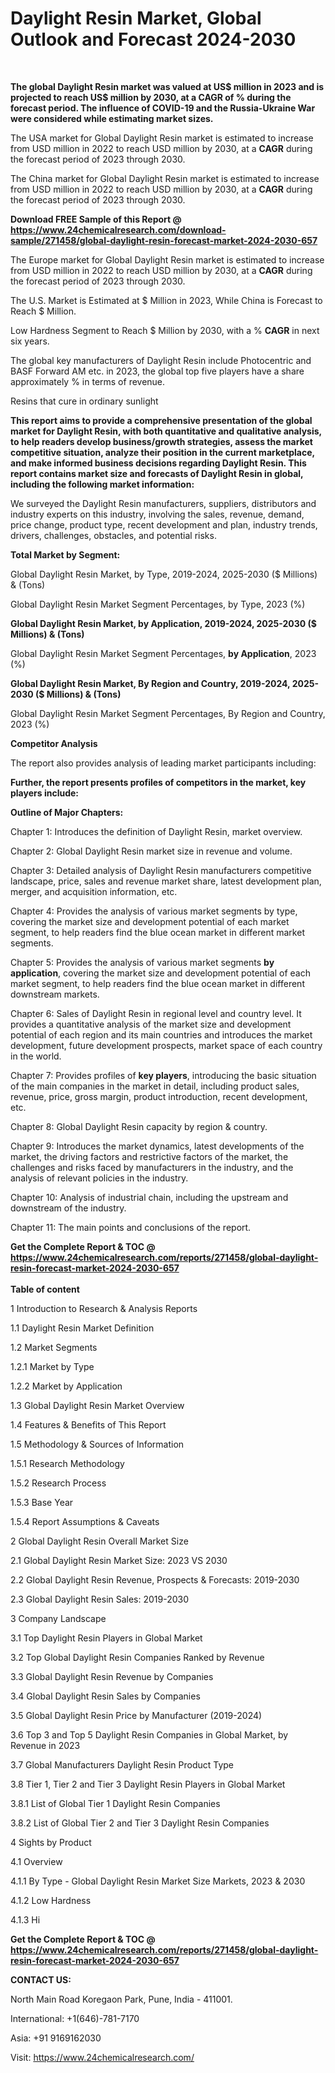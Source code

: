 <h1>Daylight Resin Market, Global Outlook and Forecast 2024-2030</h1><br/><p><strong>The global Daylight Resin market was valued at US$ million in 2023 and is projected to reach US$ million by 2030, at a <strong>CAGR</strong> of % during the forecast period. The influence of COVID-19 and the Russia-Ukraine War were considered while estimating market sizes.</strong></p><p>The USA market for Global Daylight Resin market is estimated to increase from USD million in 2022 to reach USD million by 2030, at a <strong>CAGR</strong> during the forecast period of 2023 through 2030.</p><p>The China market for Global Daylight Resin market is estimated to increase from USD million in 2022 to reach USD million by 2030, at a <strong>CAGR</strong> during the forecast period of 2023 through 2030.</p><div><b>Download FREE Sample of this Report @ <a href="https://www.24chemicalresearch.com/download-sample/271458/global-daylight-resin-forecast-market-2024-2030-657">https://www.24chemicalresearch.com/download-sample/271458/global-daylight-resin-forecast-market-2024-2030-657</a></b></div><p>The Europe market for Global Daylight Resin market is estimated to increase from USD million in 2022 to reach USD million by 2030, at a <strong>CAGR</strong> during the forecast period of 2023 through 2030.</p><p>The U.S. Market is Estimated at $ Million in 2023, While China is Forecast to Reach $ Million.</p><p>Low Hardness Segment to Reach $ Million by 2030, with a % <strong>CAGR</strong> in next six years.</p><p>The global key manufacturers of Daylight Resin include Photocentric and BASF Forward AM etc. in 2023, the global top five players have a share approximately % in terms of revenue.</p><p>Resins that cure in ordinary sunlight</p><p><strong>This report aims to provide a comprehensive presentation of the global market for Daylight Resin, with both quantitative and qualitative analysis, to help readers develop business/growth strategies, assess the market competitive situation, analyze their position in the current marketplace, and make informed business decisions regarding Daylight Resin. This report contains market size and forecasts of Daylight Resin in global, including the following market information:</strong></p><p>We surveyed the Daylight Resin manufacturers, suppliers, distributors and industry experts on this industry, involving the sales, revenue, demand, price change, product type, recent development and plan, industry trends, drivers, challenges, obstacles, and potential risks.</p><p><strong>Total Market by Segment:</strong></p><p>Global Daylight Resin Market, by Type, 2019-2024, 2025-2030 ($ Millions) & (Tons)</p><p>Global Daylight Resin Market Segment Percentages, by Type, 2023 (%)</p><p><strong>Global Daylight Resin Market, <strong>by Application</strong>, 2019-2024, 2025-2030 ($ Millions) & (Tons)</strong></p><p>Global Daylight Resin Market Segment Percentages, <strong>by Application</strong>, 2023 (%)</p><p><strong>Global Daylight Resin Market, By Region and Country, 2019-2024, 2025-2030 ($ Millions) & (Tons)</strong></p><p>Global Daylight Resin Market Segment Percentages, By Region and Country, 2023 (%)</p><p><strong>Competitor Analysis</strong></p><p>The report also provides analysis of leading market participants including:</p><p><strong>Further, the report presents profiles of competitors in the market, <strong>key players</strong> include:</strong></p><p><strong>Outline of Major Chapters:</strong></p><p>Chapter 1: Introduces the definition of Daylight Resin, market overview.</p><p>Chapter 2: Global Daylight Resin market size in revenue and volume.</p><p>Chapter 3: Detailed analysis of Daylight Resin manufacturers competitive landscape, price, sales and revenue market share, latest development plan, merger, and acquisition information, etc.</p><p>Chapter 4: Provides the analysis of various market segments by type, covering the market size and development potential of each market segment, to help readers find the blue ocean market in different market segments.</p><p>Chapter 5: Provides the analysis of various market segments <strong>by application</strong>, covering the market size and development potential of each market segment, to help readers find the blue ocean market in different downstream markets.</p><p>Chapter 6: Sales of Daylight Resin in regional level and country level. It provides a quantitative analysis of the market size and development potential of each region and its main countries and introduces the market development, future development prospects, market space of each country in the world.</p><p>Chapter 7: Provides profiles of <strong>key players</strong>, introducing the basic situation of the main companies in the market in detail, including product sales, revenue, price, gross margin, product introduction, recent development, etc.</p><p>Chapter 8: Global Daylight Resin capacity by region & country.</p><p>Chapter 9: Introduces the market dynamics, latest developments of the market, the driving factors and restrictive factors of the market, the challenges and risks faced by manufacturers in the industry, and the analysis of relevant policies in the industry.</p><p>Chapter 10: Analysis of industrial chain, including the upstream and downstream of the industry.</p><p>Chapter 11: The main points and conclusions of the report.</p><div><b>Get the Complete Report & TOC @ <a href="https://www.24chemicalresearch.com/reports/271458/global-daylight-resin-forecast-market-2024-2030-657">https://www.24chemicalresearch.com/reports/271458/global-daylight-resin-forecast-market-2024-2030-657</a></b></div><br><b>Table of content</b><p>1 Introduction to Research & Analysis Reports<br />
 
  1.1 Daylight Resin Market Definition<br />
 
  1.2 Market Segments<br />
 
  1.2.1 Market by Type<br />
 
  1.2.2 Market by Application<br />
 
  1.3 Global Daylight Resin Market Overview<br />
 
  1.4 Features & Benefits of This Report<br />
 
  1.5 Methodology & Sources of Information<br />
 
  1.5.1 Research Methodology<br />
 
  1.5.2 Research Process<br />
 
  1.5.3 Base Year<br />
 
  1.5.4 Report Assumptions & Caveats<br />
 
 2 Global Daylight Resin Overall Market Size<br />
 
  2.1 Global Daylight Resin Market Size: 2023 VS 2030<br />
 
  2.2 Global Daylight Resin Revenue, Prospects & Forecasts: 2019-2030<br />
 
  2.3 Global Daylight Resin Sales: 2019-2030<br />
 
 3 Company Landscape<br />
 
  3.1 Top Daylight Resin Players in Global Market<br />
 
  3.2 Top Global Daylight Resin Companies Ranked by Revenue<br />
 
  3.3 Global Daylight Resin Revenue by Companies<br />
 
  3.4 Global Daylight Resin Sales by Companies<br />
 
  3.5 Global Daylight Resin Price by Manufacturer (2019-2024)<br />
 
  3.6 Top 3 and Top 5 Daylight Resin Companies in Global Market, by Revenue in 2023<br />
 
  3.7 Global Manufacturers Daylight Resin Product Type<br />
 
  3.8 Tier 1, Tier 2 and Tier 3 Daylight Resin Players in Global Market<br />
 
  3.8.1 List of Global Tier 1 Daylight Resin Companies<br />
 
  3.8.2 List of Global Tier 2 and Tier 3 Daylight Resin Companies<br />
 
 4 Sights by Product<br />
 
  4.1 Overview<br />
 
  4.1.1 By Type - Global Daylight Resin Market Size Markets, 2023 & 2030<br />
 
  4.1.2 Low Hardness<br />
 
  4.1.3 Hi<br><div><b>Get the Complete Report & TOC @ <a href="https://www.24chemicalresearch.com/reports/271458/global-daylight-resin-forecast-market-2024-2030-657">https://www.24chemicalresearch.com/reports/271458/global-daylight-resin-forecast-market-2024-2030-657</a></b></div></p>
 
 <b>CONTACT US:</b><br>
 
 North Main Road Koregaon Park, Pune, India - 411001.<br/>
 
 International: +1(646)-781-7170<br/>
 
 Asia: +91 9169162030<br/>
 
 Visit: <a href="https://www.24chemicalresearch.com/">https://www.24chemicalresearch.com/</a>
 
 <br>
